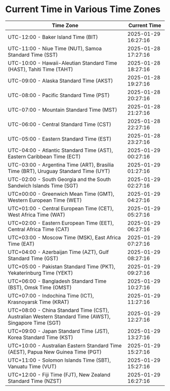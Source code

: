 # Current Time in Various Time Zones

| Time Zone | Current Time |
|-----------|--------------|
| UTC-12:00 - Baker Island Time (BIT) | 2025-01-29 16:27:16 |
| UTC-11:00 - Niue Time (NUT), Samoa Standard Time (SST) | 2025-01-28 17:27:16 |
| UTC-10:00 - Hawaii-Aleutian Standard Time (HAST), Tahiti Time (TAHT) | 2025-01-28 18:27:16 |
| UTC-09:00 - Alaska Standard Time (AKST) | 2025-01-28 19:27:16 |
| UTC-08:00 - Pacific Standard Time (PST) | 2025-01-28 20:27:16 |
| UTC-07:00 - Mountain Standard Time (MST) | 2025-01-28 21:27:16 |
| UTC-06:00 - Central Standard Time (CST) | 2025-01-28 22:27:16 |
| UTC-05:00 - Eastern Standard Time (EST) | 2025-01-28 23:27:16 |
| UTC-04:00 - Atlantic Standard Time (AST), Eastern Caribbean Time (ECT) | 2025-01-29 00:27:16 |
| UTC-03:00 - Argentina Time (ART), Brasília Time (BRT), Uruguay Standard Time (UYT) | 2025-01-29 01:27:16 |
| UTC-02:00 - South Georgia and the South Sandwich Islands Time (SGT) | 2025-01-29 02:27:16 |
| UTC±00:00 - Greenwich Mean Time (GMT), Western European Time (WET) | 2025-01-29 04:27:16 |
| UTC+01:00 - Central European Time (CET), West Africa Time (WAT) | 2025-01-29 05:27:16 |
| UTC+02:00 - Eastern European Time (EET), Central Africa Time (CAT) | 2025-01-29 06:27:16 |
| UTC+03:00 - Moscow Time (MSK), East Africa Time (EAT) | 2025-01-29 07:27:16 |
| UTC+04:00 - Azerbaijan Time (AZT), Gulf Standard Time (GST) | 2025-01-29 08:27:16 |
| UTC+05:00 - Pakistan Standard Time (PKT), Yekaterinburg Time (YEKT) | 2025-01-29 09:27:16 |
| UTC+06:00 - Bangladesh Standard Time (BST), Omsk Time (OMST) | 2025-01-29 10:27:16 |
| UTC+07:00 - Indochina Time (ICT), Krasnoyarsk Time (KRAT) | 2025-01-29 11:27:16 |
| UTC+08:00 - China Standard Time (CST), Australian Western Standard Time (AWST), Singapore Time (SGT) | 2025-01-29 12:27:16 |
| UTC+09:00 - Japan Standard Time (JST), Korea Standard Time (KST) | 2025-01-29 13:27:16 |
| UTC+10:00 - Australian Eastern Standard Time (AEST), Papua New Guinea Time (PGT) | 2025-01-29 15:27:16 |
| UTC+11:00 - Solomon Islands Time (SBT), Vanuatu Time (VUT) | 2025-01-29 15:27:16 |
| UTC+12:00 - Fiji Time (FJT), New Zealand Standard Time (NZST) | 2025-01-29 16:27:16 |
